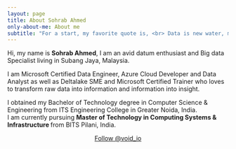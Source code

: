 ```yaml
---
layout: page
title: About Sohrab Ahmed
only-about-me: About me
subtitle: "For a start, my favorite quote is, <br> Data is new water, must should be clean and healthy before consuming."
---
```


<div id="aboutme-section">

<p class="about-text">
<span class="fa fa-briefcase about-icon"></span>
  Hi, my name is <strong>Sohrab Ahmed</strong>, I am an avid datum enthusiast and Big data Specialist living in Subang Jaya, Malaysia.
</p>

<p class="about-text">
<span class="fa fa-code about-icon"></span>
I am Microsoft Certified Data Engineer, Azure Cloud Developer and Data Analyst as well as Deltalake SME and Microsoft Certified Trainer who loves to transform raw data into information and information into insight.
</p>

<p class="about-text">
<span class="fa fa-graduation-cap about-icon"></span>
I obtained my Bachelor of Technology degree in Computer Science & Engineering from ITS Engineering College in Greater Noida, India.
<br>I am currently pursuing <strong>Master of Technology in Computing Systems & Infrastructure </strong> from BITS Pilani, India.
</p>

<center>
	<a href="https://twitter.com/void_io" class="twitter-follow-button" data-size="large" data-show-count="false">Follow @void_io</a>
	<script async src="//platform.twitter.com/widgets.js" charset="utf-8"></script>
</center>
